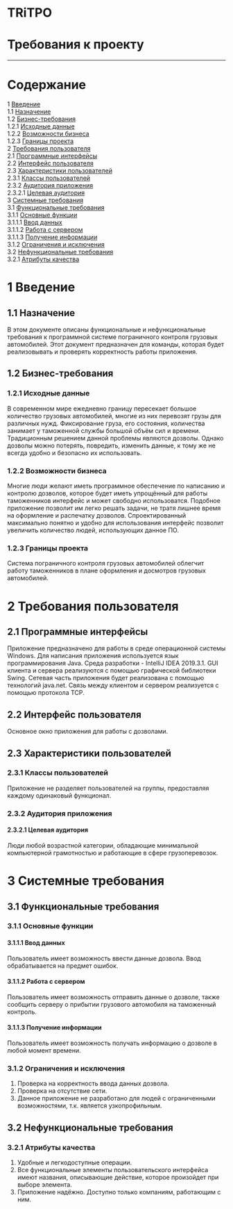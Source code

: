 # TRiTPO

# Требования к проекту
---

# Содержание
1 [Введение](#intro)  
1.1 [Назначение](#appointment)  
1.2 [Бизнес-требования](#business_requirements)  
1.2.1 [Исходные данные](#initial_data)  
1.2.2 [Возможности бизнеса](#business_opportunities)  
1.2.3 [Границы проекта](#project_boundary)  
2 [Требования пользователя](#user_requirements)  
2.1 [Программные интерфейсы](#software_interfaces)  
2.2 [Интерфейс пользователя](#user_interface)  
2.3 [Характеристики пользователей](#user_specifications)  
2.3.1 [Классы пользователей](#user_classes)  
2.3.2 [Аудитория приложения](#application_audience)  
2.3.2.1 [Целевая аудитория](#target_audience)    
3 [Системные требования](#system_requirements)  
3.1 [Функциональные требования](#functional_requirements)  
3.1.1 [Основные функции](#main_functions)  
3.1.1.1 [Ввод данных](#input_data)  
3.1.1.2 [Работа с сервером](#work_with_server)   
3.1.1.3 [Получение информации](#information)  
3.1.2 [Ограничения и исключения](#restrictions_and_exclusions)    
3.2 [Нефункциональные требования](#non-functional_requirements)  
3.2.1 [Атрибуты качества](#quality_attributes)  

<a name="intro"/>

# 1 Введение

<a name="appointment"/>

## 1.1 Назначение
В этом документе описаны функциональные и нефункциональные требования к программной системе пограничного контроля грузовых автомобилей. Этот документ предназначен для команды, которая будет реализовывать и проверять корректность работы приложения. 

<a name="business_requirements"/>

## 1.2 Бизнес-требования

<a name="initial_data"/>

### 1.2.1 Исходные данные
В современном мире ежедневно границу пересекает большое количество грузовых автомобилей, многие из них перевозят грузы для различных нужд. Фиксирование груза, его состояния, количества занимает у таможенной службы большой объём сил и времени. Традиционным решением данной проблемы являются дозволы. Однако дозволы можно потерять, повредить, изменить данные, к тому же не всегда удобно и безопасно их использовать.

<a name="business_opportunities"/>

### 1.2.2 Возможности бизнеса
Многие люди желают иметь программное обеспечение по написанию и контролю дозволов, которое будет иметь упрощённый для работы таможенников интерфейс и может свободно использоватся. Подобное приложение позволит им легко решать задачи, не тратя лишнее время на оформление и распечатку дозволов. Спроектированный максимально понятно и удобно для использования интерфейс позволит увеличить количество людей, использующих данное ПО.

<a name="project_boundary"/>

### 1.2.3 Границы проекта
Система пограничного контроля грузовых автомобилей облегчит работу таможенников в плане оформления и досмотров грузовых автомобилей.

<a name="user_requirements"/>

# 2 Требования пользователя

<a name="software_interfaces"/>

## 2.1 Программные интерфейсы
Приложение предназначено для работы в среде операционной системы Windows. Для написания приложения используется язык программирования Java. Среда разработки - IntelliJ IDEA 2019.3.1. GUI клиента и сервера реализуются с помощью графической библиотеки Swing. Сетевая часть приложения будет реализована с помощью технологий java.net. Связь между клиентом и сервером реализуется с помощью протокола TCP.

<a name="user_interface"/>

## 2.2 Интерфейс пользователя
Основное окно приложения для работы с дозволами.  

<a name="user_specifications"/>

## 2.3 Характеристики пользователей

<a name="user_classes"/>

### 2.3.1 Классы пользователей

Приложение не разделяет пользователей на группы, предоставляя каждому одинаковый функционал.

<a name="application_audience"/>

### 2.3.2 Аудитория приложения

<a name="target_audience"/>

#### 2.3.2.1 Целевая аудитория
Люди любой возрастной категории, обладающие минимальной компьютерной грамотностью и работающие в сфере грузоперевозок.

<a name="assumptions_and_dependencies"/>

# 3 Системные требования

<a name="system_requirements"/>

## 3.1 Функциональные требования

<a name="functional_requirements"/>

### 3.1.1 Основные функции

<a name="main_functions"/>

#### 3.1.1.1 Ввод данных

Пользователь имеет возможность ввести данные дозвола. Ввод обрабатывается на предмет ошибок.

<a name="input_data"/>

#### 3.1.1.2 Работа с сервером

Пользователь имеет возможность отправить данные о дозволе, также сообщить серверу о прибытии грузового автомобиля на таможенный контроль.

<a name="work_with_server"/>

#### 3.1.1.3 Получение информации

Пользователь имеет возможность получать информацию о дозволе в любой момент времени.

<a name="information"/>

### 3.1.2 Ограничения и исключения

1. Проверка на корректность ввода данных дозвола.
2. Проверка на отсутствие сети.
3. Данное приложение не разработано для людей с ограниченными возможностями, т.к. является узкопрофильным.

<a name="non-functional_requirements"/>

## 3.2 Нефункциональные требования

<a name="quality_attributes"/>

### 3.2.1 Атрибуты качества

1. Удобные и легкодоступные операции.
2. Все функциональные элементы пользовательского интерфейса имеют названия, описывающие действие, которое произойдет при выборе элемента.
3. Приложение надёжно. Доступно только компаниям, работающим с ним.

<a name="requirements_for_ease_of_use"/>
